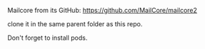 Mailcore from its GitHub:
https://github.com/MailCore/mailcore2

clone it in the same parent folder as this repo.

Don't forget to install pods.

